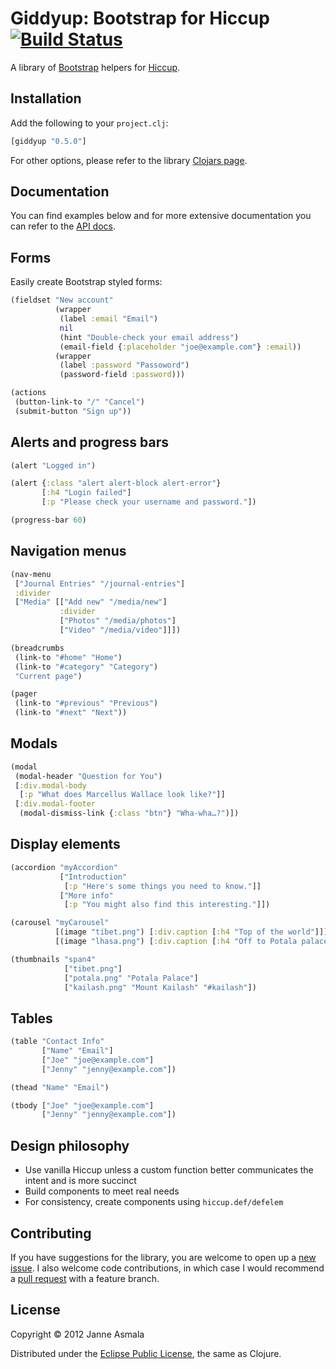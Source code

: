 Giddyup: Bootstrap for Hiccup [![Build Status](https://secure.travis-ci.org/asmala/giddyup.png?branch=master)](http://travis-ci.org/asmala/giddyup)
=============================

A library of [Bootstrap](http://getbootstrap.com/) helpers for
[Hiccup](https://github.com/weavejester/hiccup/).


## Installation

Add the following to your `project.clj`:

```clojure
[giddyup "0.5.0"]
```

For other options, please refer to the library
[Clojars page](https://clojars.org/giddyup).


## Documentation

You can find examples below and for more extensive documentation you
can refer to the [API docs](http://asmala.github.com/giddyup).


## Forms

Easily create Bootstrap styled forms:

```clojure
(fieldset "New account"
          (wrapper
           (label :email "Email")
           nil
           (hint "Double-check your email address")
           (email-field {:placeholder "joe@example.com"} :email))
          (wrapper
           (label :password "Passoword")
           (password-field :password)))

(actions
 (button-link-to "/" "Cancel")
 (submit-button "Sign up"))
```


## Alerts and progress bars

```clojure
(alert "Logged in")

(alert {:class "alert alert-block alert-error"}
       [:h4 "Login failed"]
       [:p "Please check your username and password."])

(progress-bar 60)
```


## Navigation menus

```clojure
(nav-menu
 ["Journal Entries" "/journal-entries"]
 :divider
 ["Media" [["Add new" "/media/new"]
           :divider
           ["Photos" "/media/photos"]
           ["Video" "/media/video"]]])

(breadcrumbs
 (link-to "#home" "Home")
 (link-to "#category" "Category")
 "Current page")

(pager
 (link-to "#previous" "Previous")
 (link-to "#next" "Next"))
```


## Modals

```clojure
(modal
 (modal-header "Question for You")
 [:div.modal-body
  [:p "What does Marcellus Wallace look like?"]]
 [:div.modal-footer
  (modal-dismiss-link {:class "btn"} "Wha-wha…?")])
```


## Display elements

```clojure
(accordion "myAccordion"
           ["Introduction"
            [:p "Here's some things you need to know."]]
           ["More info"
            [:p "You might also find this interesting."]])

(carousel "myCarousel"
          [(image "tibet.png") [:div.caption [:h4 "Top of the world"]]]
          [(image "lhasa.png") [:div.caption [:h4 "Off to Potala palace"]]])

(thumbnails "span4"
            ["tibet.png"]
            ["potala.png" "Potala Palace"]
            ["kailash.png" "Mount Kailash" "#kailash"])
```


## Tables

```clojure
(table "Contact Info"
       ["Name" "Email"]
       ["Joe" "joe@example.com"]
       ["Jenny" "jenny@example.com"])

(thead "Name" "Email")

(tbody ["Joe" "joe@example.com"]
       ["Jenny" "jenny@example.com"])
```


## Design philosophy

* Use vanilla Hiccup unless a custom function better communicates the
  intent and is more succinct
* Build components to meet real needs
* For consistency, create components using `hiccup.def/defelem`


## Contributing

If you have suggestions for the library, you are welcome to open up a
[new issue](https://github.com/asmala/giddyup/issues/new). I also
welcome code contributions, in which case I would recommend a
[pull request](https://help.github.com/articles/using-pull-requests)
with a feature branch.


## License

Copyright © 2012 Janne Asmala

Distributed under the
[Eclipse Public License](http://www.eclipse.org/legal/epl-v10.html),
the same as Clojure.